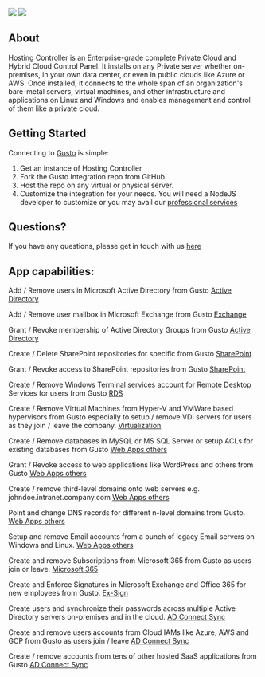 [<img src="https://hostingcontroller.com/images/Hosting-Controller-Logo-GitHub.png">](https://hostingcontroller.com/) [<img src="https://hostingcontroller.com/images/gusto-logo.png">](https://gusto.com/)

## About

Hosting Controller is an Enterprise-grade complete Private Cloud and Hybrid Cloud Control Panel. It installs on any Private server whether on-premises, in your own data center, or even in public clouds like Azure or AWS. Once installed, it connects to the whole span of an organization's bare-metal servers, virtual machines, and other infrastructure and applications on Linux and Windows and enables management and control of them like a private cloud.

## Getting Started
 Connecting to [Gusto](https://gusto.com/)  is simple:
1. Get an instance of Hosting Controller
2. Fork the Gusto Integration repo from GitHub.
3. Host the repo on any virtual or physical server.
4. Customize the integration for your needs. You will need a NodeJS developer to customize or you may avail our  [professional services](https://hostingcontroller.com/Hosting-Software-Support/HC-Professional-Support-Services.html)





## Questions?
If you have any questions, please get in touch with us [here](https://hostingcontroller.com/Hosting-Automation-Company/Contact-Us.html)


## App capabilities:

Add / Remove users in Microsoft Active Directory from Gusto [Active Directory](https://hostingcontroller.com/Hosting-Control-Panel-Software/Active-Directory-Management/Overview-Active-Directory-Management-Tool.html)

Add / Remove user mailbox in Microsoft Exchange from Gusto [Exchange](https://hostingcontroller.com/Hosting-Control-Panel-Software/Hosted-Exchange-Panel/Overview-Exchange-Hosting-Panel.html)

Grant / Revoke membership of Active Directory Groups from Gusto [Active Directory](https://hostingcontroller.com/Hosting-Control-Panel-Software/Active-Directory-Management/Overview-Active-Directory-Management-Tool.html)

Create / Delete SharePoint repositories for specific from Gusto [SharePoint](https://hostingcontroller.com/Hosting-Control-Panel-Software/Hosted-SharePoint-Control-Panel/Overview-SharePoint-Provisioning-Automation.html)

Grant / Revoke access to SharePoint repositories from Gusto [SharePoint](https://hostingcontroller.com/Hosting-Control-Panel-Software/Hosted-SharePoint-Control-Panel/Overview-SharePoint-Provisioning-Automation.html)

Create / Remove Windows Terminal services account for Remote Desktop Services for users from Gusto [RDS](https://hostingcontroller.com/Hosting-Control-Panel-Software/Remote-Desktop-Services/Overview-Remote-Desktop-Service.html)

Create / Remove Virtual Machines from Hyper-V and VMWare based hypervisors from Gusto especially to setup / remove VDI servers for users as they join / leave the company. [Virtualization](https://hostingcontroller.com/Hosting-Control-Panel-Software/VPS-Control-Panel/Overview-Hosting-Virtualization-Software.html)

Create / Remove databases in MySQL or MS SQL Server or setup ACLs for existing databases from Gusto [Web Apps others](https://hostingcontroller.com/Hosting-Control-Panel-Software/Web-Hosting-Automation/Overview-Hosting-Panel.html)

Grant / Revoke access to web applications like WordPress and others from Gusto [Web Apps others](https://hostingcontroller.com/Hosting-Control-Panel-Software/Web-Hosting-Automation/Overview-Hosting-Panel.html)

Create / remove third-level domains onto web servers e.g. johndoe.intranet.company.com [Web Apps others](https://hostingcontroller.com/Hosting-Control-Panel-Software/Web-Hosting-Automation/Overview-Hosting-Panel.html)

Point and change DNS records for different n-level domains from Gusto. [Web Apps others](https://hostingcontroller.com/Hosting-Control-Panel-Software/Web-Hosting-Automation/Overview-Hosting-Panel.html)

Setup and remove Email accounts from a bunch of legacy Email servers on Windows and Linux. [Web Apps others](https://hostingcontroller.com/Hosting-Control-Panel-Software/Web-Hosting-Automation/Overview-Hosting-Panel.html)

Create and remove Subscriptions from Microsoft 365 from Gusto as users join or leave. [Microsoft 365](https://hostingcontroller.com/Microsoft-Office-365/Microsoft-365-Control-Panel.html)

Create and Enforce Signatures in Microsoft Exchange and Office 365 for new employees from Gusto. [Ex-Sign](https://hostingcontroller.com/Email-Signature-Management/Overview-ExSign.html)

Create users and synchronize their passwords across multiple Active Directory servers on-premises and in the cloud. [AD Connect Sync](https://hostingcontroller.com/Hosting-Control-Panel-Software/Active-Directory-Synchronization/Overview-ADSync-Software.html)

Create and remove users accounts from Cloud IAMs like Azure, AWS and GCP from Gusto as users join  / leave  [AD Connect Sync](https://hostingcontroller.com/Hosting-Control-Panel-Software/Active-Directory-Synchronization/Overview-ADSync-Software.html)

Create / remove accounts from tens of other hosted SaaS applications from Gusto  [AD Connect Sync](https://hostingcontroller.com/Hosting-Control-Panel-Software/Active-Directory-Synchronization/Overview-ADSync-Software.html)

